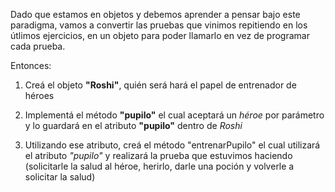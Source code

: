 Dado que estamos en objetos y debemos aprender a pensar bajo este paradigma, vamos a convertir las pruebas que vinimos repitiendo en los útlimos ejercicios, en un objeto para poder llamarlo en vez de programar cada prueba.

Entonces: 

1) Creá el objeto **"Roshi"**, quién será hará el papel de entrenador de héroes

2) Implementá el método **"pupilo"** el cual aceptará un *héroe* por parámetro y lo guardará en el atributo **"pupilo"** dentro de *Roshi*

3) Utilizando ese atributo, creá el método "entrenarPupilo" el cual utilizará el atributo *"pupilo"* y realizará la prueba que estuvimos haciendo (solicitarle la salud al héroe, herirlo, darle una poción y volverle a solicitar la salud)

